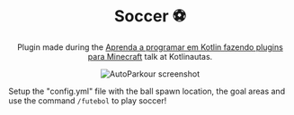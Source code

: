 <h1 align="center">Soccer ⚽</h1>

<p align="center">
  Plugin made during the <a href="https://doceazedo.com/talks">Aprenda a programar em Kotlin fazendo plugins para Minecraft</a> talk at Kotlinautas.
</p>

<p align="center">
  <img src="screenshot.gif" alt="AutoParkour screenshot">
</p>

Setup the "config.yml" file with the ball spawn location, the goal areas and use the command `/futebol` to play soccer!